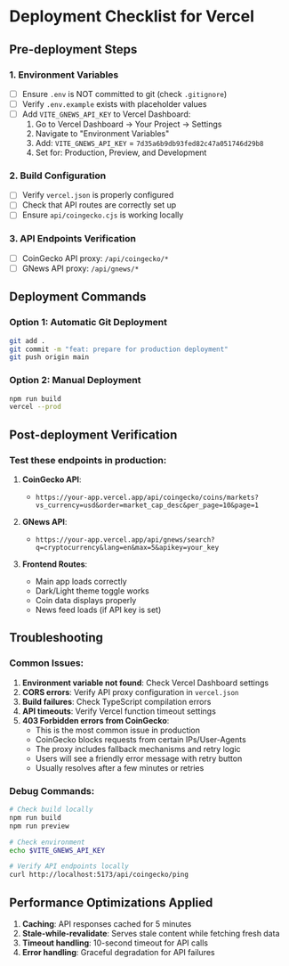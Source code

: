 # Deployment Checklist for Vercel

## Pre-deployment Steps

### 1. Environment Variables
- [ ] Ensure `.env` is NOT committed to git (check `.gitignore`)
- [ ] Verify `.env.example` exists with placeholder values
- [ ] Add `VITE_GNEWS_API_KEY` to Vercel Dashboard:
  1. Go to Vercel Dashboard → Your Project → Settings
  2. Navigate to "Environment Variables"
  3. Add: `VITE_GNEWS_API_KEY` = `7d35a6b9db93fed82c47a051746d29b8`
  4. Set for: Production, Preview, and Development

### 2. Build Configuration
- [ ] Verify `vercel.json` is properly configured
- [ ] Check that API routes are correctly set up
- [ ] Ensure `api/coingecko.cjs` is working locally

### 3. API Endpoints Verification
- [ ] CoinGecko API proxy: `/api/coingecko/*` 
- [ ] GNews API proxy: `/api/gnews/*`

## Deployment Commands

### Option 1: Automatic Git Deployment
```bash
git add .
git commit -m "feat: prepare for production deployment"
git push origin main
```

### Option 2: Manual Deployment
```bash
npm run build
vercel --prod
```

## Post-deployment Verification

### Test these endpoints in production:
1. **CoinGecko API**: 
   - `https://your-app.vercel.app/api/coingecko/coins/markets?vs_currency=usd&order=market_cap_desc&per_page=10&page=1`

2. **GNews API**: 
   - `https://your-app.vercel.app/api/gnews/search?q=cryptocurrency&lang=en&max=5&apikey=your_key`

3. **Frontend Routes**:
   - Main app loads correctly
   - Dark/Light theme toggle works
   - Coin data displays properly
   - News feed loads (if API key is set)

## Troubleshooting

### Common Issues:
1. **Environment variable not found**: Check Vercel Dashboard settings
2. **CORS errors**: Verify API proxy configuration in `vercel.json`
3. **Build failures**: Check TypeScript compilation errors
4. **API timeouts**: Verify Vercel function timeout settings
5. **403 Forbidden errors from CoinGecko**:
   - This is the most common issue in production
   - CoinGecko blocks requests from certain IPs/User-Agents
   - The proxy includes fallback mechanisms and retry logic
   - Users will see a friendly error message with retry button
   - Usually resolves after a few minutes or retries

### Debug Commands:
```bash
# Check build locally
npm run build
npm run preview

# Check environment
echo $VITE_GNEWS_API_KEY

# Verify API endpoints locally
curl http://localhost:5173/api/coingecko/ping
```

## Performance Optimizations Applied

1. **Caching**: API responses cached for 5 minutes
2. **Stale-while-revalidate**: Serves stale content while fetching fresh data
3. **Timeout handling**: 10-second timeout for API calls
4. **Error handling**: Graceful degradation for API failures
